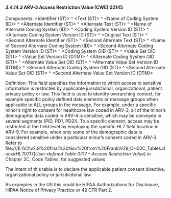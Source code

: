 #### *3.4.14.3* ARV-3 Access Restriction Value (CWE) 02145

Components: &lt;Identifier (ST)> ^ &lt;Text (ST)> ^ &lt;Name of Coding System (ID)> ^ &lt;Alternate Identifier (ST)> ^ &lt;Alternate Text (ST)> ^ &lt;Name of Alternate Coding System (ID)> ^ &lt;Coding System Version ID (ST)> ^ &lt;Alternate Coding System Version ID (ST)> ^ &lt;Original Text (ST)> ^ &lt;Second Alternate Identifier (ST)> ^ &lt;Second Alternate Text (ST)> ^ &lt;Name of Second Alternate Coding System (ID)> ^ &lt;Second Alternate Coding System Version ID (ST)> ^ &lt;Coding System OID (ST)> ^ &lt;Value Set OID (ST)> ^ &lt;Value Set Version ID (DTM)> ^ &lt;Alternate Coding System OID (ST)> ^ &lt;Alternate Value Set OID (ST)> ^ &lt;Alternate Value Set Version ID (DTM)> ^ &lt;Second Alternate Coding System OID (ST)> ^ &lt;Second Alternate Value Set OID (ST)> ^ &lt;Second Alternate Value Set Version ID (DTM)>

Definition: This field specifies the information to which access to sensitive information is restricted by applicable jurisdictional, organizational, patient privacy policy or law. This field is used to identify overarching context, for example specific policy defined data elements or message groups when applicable to ALL groups in the message. For example, under a specific minor’s right to consent for healthcare law coded in ARV-3, all of the minor’s demographic data coded in ARV-4 is sensitive, which may be conveyed in several segments (PID, PD1, PD2)). To a specific element, access may be restricted at the field level by employing the specific HL7 field location in ARV-9. For example, when only some of the demographic data is considered sensitive under a particular minor’s consent coded in ARV-3. Refer to file:///E:\V2\v2.9%20final%20Nov%20from%20Frank\V29_CH02C_Tables.docx#HL70717[_User-defined Table 0717 – Access Restriction Value_] in Chapter 2C, Code Tables, for suggested values.

The intent of this table is to declare the applicable patient consent directive, organizational policy or jurisdicitonal law.

As examples in the US this could be HIPAA Authorizations for Disclosure, HIPAA Notice of Privacy Practice or 42 CFR Part 2.
